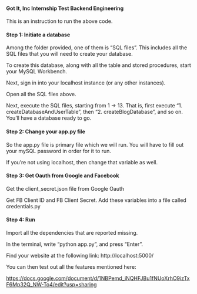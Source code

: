 #### Got It, Inc Internship Test Backend Engineering

This is an instruction to run the above code.

#### Step 1: Initiate a database

Among the folder provided, one of them is “SQL files”. This includes all the SQL files that you will need to create your database. 

To create this database, along with all the table and stored procedures, start your MySQL Workbench. 

Next, sign in into your localhost instance (or any other instances). 

Open all the SQL files above.

Next, execute the SQL files, starting from 1 -> 13. That is, first execute “1. createDatabaseAndUserTable”, then “2. createBlogDatabase”, and so on. You’ll have a database ready to go.

#### Step 2: Change your app.py file

So the app.py file is primary file which we will run. You will have to fill out your mySQL password in order for it to run.

If you’re not using localhost, then change that variable as well.

#### Step 3: Get Oauth from Google and Facebook

Get the client_secret.json file from Google Oauth

Get FB Client ID and FB Client Secret. Add these variables into a file called credentials.py

#### Step 4: Run

Import all the dependencies that are reported missing.

In the terminal, write “python app.py”, and press “Enter”.

Find your website at the following link: http://localhost:5000/

You can then test out all the features mentioned here:

https://docs.google.com/document/d/1NBPemd_iNQHFJBu1fNUoXrhO9izTxF6Mp32Q_NW-To4/edit?usp=sharing 

